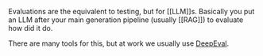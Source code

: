 Evaluations are the equivalent to testing, but for [[LLM]]s. Basically you put an LLM after your main generation pipeline (usually [[RAG]]) to evaluate how did it do.

There are many tools for this, but at work we usually use [DeepEval](https://docs.confident-ai.com/).

